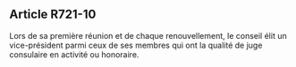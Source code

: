 Article R721-10
----
Lors de sa première réunion et de chaque renouvellement, le conseil élit un
vice-président parmi ceux de ses membres qui ont la qualité de juge consulaire
en activité ou honoraire.
